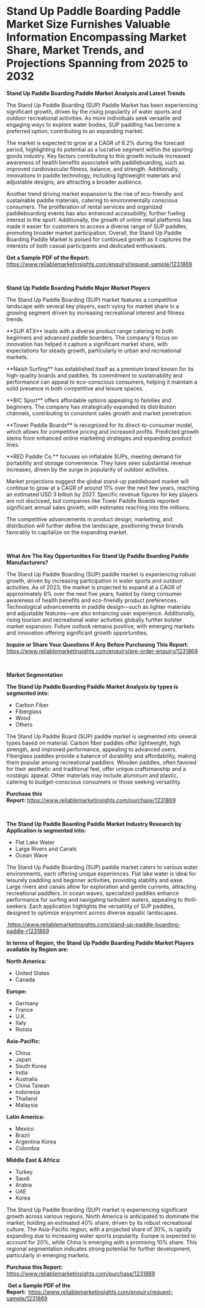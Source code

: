 <p><h1>Stand Up Paddle Boarding Paddle Market Size Furnishes Valuable Information Encompassing Market Share, Market Trends, and Projections Spanning from 2025 to 2032</h1></p><p><strong>Stand Up Paddle Boarding Paddle Market Analysis and Latest Trends</strong></p>
<p><p>The Stand Up Paddle Boarding (SUP) Paddle Market has been experiencing significant growth, driven by the rising popularity of water sports and outdoor recreational activities. As more individuals seek versatile and engaging ways to explore water bodies, SUP paddling has become a preferred option, contributing to an expanding market.</p><p>The market is expected to grow at a CAGR of 6.2% during the forecast period, highlighting its potential as a lucrative segment within the sporting goods industry. Key factors contributing to this growth include increased awareness of health benefits associated with paddleboarding, such as improved cardiovascular fitness, balance, and strength. Additionally, innovations in paddle technology, including lightweight materials and adjustable designs, are attracting a broader audience.</p><p>Another trend driving market expansion is the rise of eco-friendly and sustainable paddle materials, catering to environmentally conscious consumers. The proliferation of rental services and organized paddleboarding events has also enhanced accessibility, further fueling interest in the sport. Additionally, the growth of online retail platforms has made it easier for customers to access a diverse range of SUP paddles, promoting broader market participation. Overall, the Stand Up Paddle Boarding Paddle Market is poised for continued growth as it captures the interests of both casual participants and dedicated enthusiasts.</p></p>
<p><strong>Get a Sample PDF of the Report:&nbsp;</strong> <a href="https://www.reliablemarketinsights.com/enquiry/request-sample/1231869?utm_campaign=3319&utm_medium=2&utm_source=Github&utm_content=ia&utm_term=15042025&utm_id=stand-up-paddle-boarding-paddle">https://www.reliablemarketinsights.com/enquiry/request-sample/1231869</a></p>
<p>&nbsp;</p>
<p><strong>Stand Up Paddle Boarding Paddle Major Market Players</strong></p>
<p><p>The Stand Up Paddle Boarding (SUP) market features a competitive landscape with several key players, each vying for market share in a growing segment driven by increasing recreational interest and fitness trends. </p><p>**SUP ATX** leads with a diverse product range catering to both beginners and advanced paddle boarders. The company's focus on innovation has helped it capture a significant market share, with expectations for steady growth, particularly in urban and recreational markets.</p><p>**Naish Surfing** has established itself as a premium brand known for its high-quality boards and paddles. Its commitment to sustainability and performance can appeal to eco-conscious consumers, helping it maintain a solid presence in both competitive and leisure spaces.</p><p>**BIC Sport** offers affordable options appealing to families and beginners. The company has strategically expanded its distribution channels, contributing to consistent sales growth and market penetration.</p><p>**Tower Paddle Boards** is recognized for its direct-to-consumer model, which allows for competitive pricing and increased profits. Predicted growth stems from enhanced online marketing strategies and expanding product lines. </p><p>**RED Paddle Co.** focuses on inflatable SUPs, meeting demand for portability and storage convenience. They have seen substantial revenue increases, driven by the surge in popularity of outdoor activities.</p><p>Market projections suggest the global stand-up paddleboard market will continue to grow at a CAGR of around 11% over the next few years, reaching an estimated USD 3 billion by 2027. Specific revenue figures for key players are not disclosed, but companies like Tower Paddle Boards reported significant annual sales growth, with estimates reaching into the millions.</p><p>The competitive advancements in product design, marketing, and distribution will further define the landscape, positioning these brands favorably to capitalize on the expanding market.</p></p>
<p>&nbsp;</p>
<p><strong>What Are The Key Opportunities For Stand Up Paddle Boarding Paddle Manufacturers?</strong></p>
<p><p>The Stand Up Paddle Boarding (SUP) paddle market is experiencing robust growth, driven by increasing participation in water sports and outdoor activities. As of 2023, the market is projected to expand at a CAGR of approximately 8% over the next five years, fueled by rising consumer awareness of health benefits and eco-friendly product preferences. Technological advancements in paddle design—such as lighter materials and adjustable features—are also enhancing user experience. Additionally, rising tourism and recreational water activities globally further bolster market expansion. Future outlook remains positive, with emerging markets and innovation offering significant growth opportunities.</p></p>
<p><strong>Inquire or Share Your Questions If Any Before Purchasing This Report:</strong> <a href="https://www.reliablemarketinsights.com/enquiry/pre-order-enquiry/1231869?utm_campaign=3319&utm_medium=2&utm_source=Github&utm_content=ia&utm_term=15042025&utm_id=stand-up-paddle-boarding-paddle">https://www.reliablemarketinsights.com/enquiry/pre-order-enquiry/1231869</a></p>
<p>&nbsp;</p>
<p><strong>Market Segmentation</strong></p>
<p><strong>The Stand Up Paddle Boarding Paddle Market Analysis by types is segmented into:</strong></p>
<p><ul><li>Carbon Fiber</li><li>Fiberglass</li><li>Wood</li><li>Others</li></ul></p>
<p><p>The Stand Up Paddle Board (SUP) paddle market is segmented into several types based on material. Carbon fiber paddles offer lightweight, high strength, and improved performance, appealing to advanced users. Fiberglass paddles provide a balance of durability and affordability, making them popular among recreational paddlers. Wooden paddles, often favored for their aesthetic and traditional feel, offer unique craftsmanship and a nostalgic appeal. Other materials may include aluminum and plastic, catering to budget-conscious consumers or those seeking versatility.</p></p>
<p><strong>Purchase this Report:&nbsp;</strong><a href="https://www.reliablemarketinsights.com/purchase/1231869?utm_campaign=3319&utm_medium=2&utm_source=Github&utm_content=ia&utm_term=15042025&utm_id=stand-up-paddle-boarding-paddle">https://www.reliablemarketinsights.com/purchase/1231869</a></p>
<p>&nbsp;</p>
<p><strong>The Stand Up Paddle Boarding Paddle Market Industry Research by Application is segmented into:</strong></p>
<p><ul><li>Flat Lake Water</li><li>Large Rivers and Canals</li><li>Ocean Wave</li></ul></p>
<p><p>The Stand Up Paddle Boarding (SUP) paddle market caters to various water environments, each offering unique experiences. Flat lake water is ideal for leisurely paddling and beginner activities, providing stability and ease. Large rivers and canals allow for exploration and gentle currents, attracting recreational paddlers. In ocean waves, specialized paddles enhance performance for surfing and navigating turbulent waters, appealing to thrill-seekers. Each application highlights the versatility of SUP paddles, designed to optimize enjoyment across diverse aquatic landscapes.</p></p>
<p><a href="https://www.reliablemarketinsights.com/stand-up-paddle-boarding-paddle-r1231869?utm_campaign=3319&utm_medium=2&utm_source=Github&utm_content=ia&utm_term=15042025&utm_id=stand-up-paddle-boarding-paddle">&nbsp;https://www.reliablemarketinsights.com/stand-up-paddle-boarding-paddle-r1231869</a></p>
<p><strong>In terms of Region, the Stand Up Paddle Boarding Paddle Market Players available by Region are:</strong></p>
<p>
    <p> <strong> North America: </strong>
        <ul>
            <li>United States</li>
            <li>Canada</li>
        </ul>
        </p> 
    <p> <strong> Europe: </strong>
        <ul>
            <li>Germany</li>
            <li>France</li>
            <li>U.K.</li>
            <li>Italy</li>
            <li>Russia</li>
        </ul>
        </p> 
    <p> <strong> Asia-Pacific: </strong>
        <ul>
            <li>China</li>
            <li>Japan</li>
            <li>South Korea</li>
            <li>India</li>
            <li>Australia</li>
            <li>China Taiwan</li>
            <li>Indonesia</li>
            <li>Thailand</li>
            <li>Malaysia</li>
        </ul>
        </p> 
    <p> <strong> Latin America: </strong>
        <ul>
            <li>Mexico</li>
            <li>Brazil</li>
            <li>Argentina Korea</li>
            <li>Colombia</li>
        </ul>
        </p> 
    <p> <strong> Middle East & Africa: </strong>
        <ul>
            <li>Turkey</li>
            <li>Saudi</li>
            <li>Arabia</li>
            <li>UAE</li>
            <li>Korea</li>
        </ul>
    </p>
    </p>
<p><p>The Stand Up Paddle Boarding (SUP) market is experiencing significant growth across various regions. North America is anticipated to dominate the market, holding an estimated 40% share, driven by its robust recreational culture. The Asia-Pacific region, with a projected share of 30%, is rapidly expanding due to increasing water sports popularity. Europe is expected to account for 20%, while China is emerging with a promising 10% share. This regional segmentation indicates strong potential for further development, particularly in emerging markets.</p></p>
<p><strong>Purchase this Report: </strong><a href="https://www.reliablemarketinsights.com/purchase/1231869?utm_campaign=3319&utm_medium=2&utm_source=Github&utm_content=ia&utm_term=15042025&utm_id=stand-up-paddle-boarding-paddle">https://www.reliablemarketinsights.com/purchase/1231869</a></p>
<p>&nbsp;<strong>Get a Sample PDF of the Report:&nbsp;&nbsp;</strong><a href="https://www.reliablemarketinsights.com/enquiry/request-sample/1231869?utm_campaign=3319&utm_medium=2&utm_source=Github&utm_content=ia&utm_term=15042025&utm_id=stand-up-paddle-boarding-paddle">https://www.reliablemarketinsights.com/enquiry/request-sample/1231869</a></p>
<p><strong></strong></p>
<p><p></p><p></p><p></p></p>
